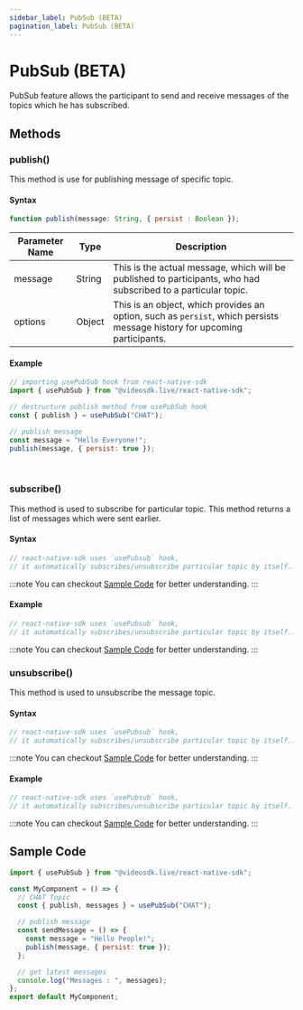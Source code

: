 ```yaml
---
sidebar_label: PubSub (BETA)
pagination_label: PubSub (BETA)
---
```


# PubSub (BETA)

PubSub feature allows the participant to send and receive messages of the topics which he has subscribed.

## Methods

### publish()

This method is use for publishing message of specific topic.

#### Syntax


```js
function publish(message: String, { persist : Boolean });
```

| Parameter Name | Type   | Description                                                                                                               |
| -------------- | ------ | ------------------------------------------------------------------------------------------------------------------------- |
| message        | String | This is the actual message, which will be published to participants, who had subscribed to a particular topic.            |
| options        | Object | This is an object, which provides an option, such as `persist`, which persists message history for upcoming participants. |


#### Example


```js
// importing usePubSub hook from react-native-sdk
import { usePubSub } from "@videosdk.live/react-native-sdk";

// destructure publish method from usePubSub hook
const { publish } = usePubSub("CHAT");

// publish message
const message = "Hello Everyone!";
publish(message, { persist: true });
```
<br />

### subscribe()

This method is used to subscribe for particular topic. This method returns a list of messages which were sent earlier.

#### Syntax


```js
// react-native-sdk uses `usePubsub` hook,
// it automatically subscribes/unsubscribe particular topic by itself..
```

:::note
You can checkout [Sample Code](/docs/guide/video-and-audio-calling-api-sdk/features/pubsub#sample-code) for better understanding.
:::

#### Example


```js
// react-native-sdk uses `usePubsub` hook,
// it automatically subscribes/unsubscribe particular topic by itself..
```

:::note
You can checkout [Sample Code](/docs/guide/video-and-audio-calling-api-sdk/features/pubsub#sample-code) for better understanding.
:::

### unsubscribe()

This method is used to unsubscribe the message topic.

#### Syntax


```js
// react-native-sdk uses `usePubsub` hook,
// it automatically subscribes/unsubscribe particular topic by itself..
```

:::note
You can checkout [Sample Code](/docs/guide/video-and-audio-calling-api-sdk/features/pubsub#sample-code) for better understanding.
:::

#### Example


```js
// react-native-sdk uses `usePubsub` hook,
// it automatically subscribes/unsubscribe particular topic by itself..
```

:::note
You can checkout [Sample Code](/docs/guide/video-and-audio-calling-api-sdk/features/pubsub#sample-code) for better understanding.
:::

## Sample Code

```js
import { usePubSub } from "@videosdk.live/react-native-sdk";

const MyComponent = () => {
  // CHAT Topic
  const { publish, messages } = usePubSub("CHAT");

  // publish message
  const sendMessage = () => {
    const message = "Hello People!";
    publish(message, { persist: true });
  };

  // get latest messages
  console.log("Messages : ", messages);
};
export default MyComponent;
```
